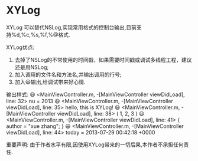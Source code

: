 XYLog
=====

XYLog 可以替代NSLog,实现常用格式的控制台输出,目前支持%d,%c,%s,%f,%@格式.

XYLog优点:
 1. 去掉了NSLog的不常使用的时间戳，如果需要时间戳或调试多线程工程，建议还是用NSLog;
 2. 加入调用的文件名和方法名,并输出调用的行号;
 3. 加入😃输出,给调试带来好心情.

输出样式:
 😃 <MainViewController.m, -[MainViewController viewDidLoad], line: 32>
nu = 2013
 😃 <MainViewController.m, -[MainViewController viewDidLoad], line: 35>
hello, this is XYLog!
 😃 <MainViewController.m, -[MainViewController viewDidLoad], line: 38>
(
    1,
    2,
    3
)
 😃 <MainViewController.m, -[MainViewController viewDidLoad], line: 41>
{
    author = "xue zhang";
}
 😃 <MainViewController.m, -[MainViewController viewDidLoad], line: 44>
today = 2013-07-29 00:42:18 +0000

重要声明:
由于作者水平有限,因使用XYLog带来的一切后果,本作者不承担任何责任.

